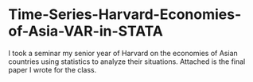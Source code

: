 # Time-Series-Harvard-Economies-of-Asia-VAR-in-STATA
I took a seminar my senior year of Harvard on the economies of Asian countries using statistics to analyze their situations. Attached is the final paper I wrote for the class.
